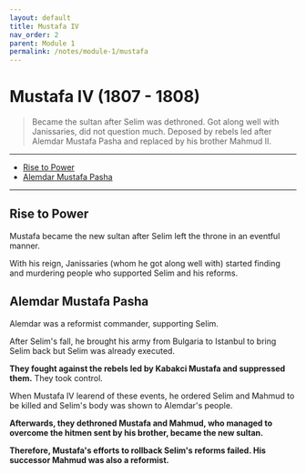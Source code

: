```yaml
---
layout: default
title: Mustafa IV
nav_order: 2
parent: Module 1
permalink: /notes/module-1/mustafa
---
```


# Mustafa IV (1807 - 1808)

> Became the sultan after Selim was dethroned. Got along well with Janissaries, did not question much. Deposed by rebels led after Alemdar Mustafa Pasha and replaced by his brother Mahmud II.

---
* [Rise to Power](#rise-to-power)
* [Alemdar Mustafa Pasha](#alemdar-mustafa-pasha)

---

## Rise to Power

Mustafa became the new sultan after Selim left the throne in an eventful manner.

With his reign, Janissaries (whom he got along well with) started finding and murdering people who supported Selim and his reforms. 

## Alemdar Mustafa Pasha

Alemdar was a reformist commander, supporting Selim.

After Selim's fall, he brought his army from Bulgaria to Istanbul to bring Selim back but Selim was already executed. 

**They fought against the rebels led by Kabakci Mustafa and suppressed them.** They took control. 

When Mustafa IV learend of these events, he ordered Selim and Mahmud to be killed and Selim's body was shown to Alemdar's people. 

**Afterwards, they dethroned Mustafa and Mahmud, who managed to overcome the hitmen sent by his brother, became the new sultan.**

**Therefore, Mustafa's efforts to rollback Selim's reforms failed. His successor Mahmud was also a reformist.**